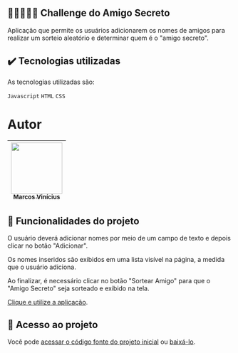 ## 👨🏿‍🤝‍👨🏿 Challenge do Amigo Secreto

Aplicação que permite os usuários adicionarem os nomes de amigos para realizar um sorteio aleatório e determinar quem é o "amigo secreto".


## ✔️ Tecnologias utilizadas

As tecnologias utilizadas são:

`Javascript`
`HTML`
`CSS`


# Autor

| [<img loading="lazy" src="https://github.com/mviniciussilvestre/entregaChallengeAmigoSecreto/issues/1#issue-2898080553" width=115><br><sub>Marcos Vinícius</sub>](https://github.com/mviniciussilvestre)
| :---: |


## 🔨 Funcionalidades do projeto

O usuário deverá adicionar nomes por meio de um campo de texto e depois clicar no botão "Adicionar".

Os nomes inseridos são exibidos em uma lista visível na página, a medida que o usuário adiciona. 

Ao finalizar, é necessário clicar no botão "Sortear Amigo" para que o "Amigo Secreto" seja sorteado e exibido na tela.

[Clique e utilize a aplicação](https://mviniciussilvestre.github.io/entregaChallengeAmigoSecreto/).

## 📁 Acesso ao projeto

Você pode [acessar o código fonte do projeto inicial](https://github.com/mviniciussilvestre/entregaChallengeAmigoSecreto) ou [baixá-lo](https://github.com/mviniciussilvestre/entregaChallengeAmigoSecreto/archive/refs/heads/main.zip).

